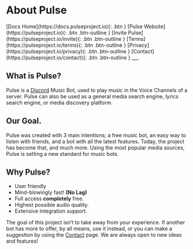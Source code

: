 # About Pulse

<span class="fs-6">
[Docs Home](https://docs.pulseproject.io){: .btn }
</span>
[Pulse Website](https://pulseproject.io){: .btn .btn-outline }
[Invite Pulse](https://pulseproject.io/invite){: .btn .btn-outline }
[Terms](https://pulseproject.io/terms){: .btn .btn-outline }
[Privacy](https://pulseproject.io/privacy){: .btn .btn-outline }
[Contact](https://pulseproject.io/contact){: .btn .btn-outline }
___

## What is Pulse?

Pulse is a [Discord](https://discord.com/) Music Bot, used to play music in the Voice Channels of a server. Pulse can also be used as a general media search engine, lyrics search engine, or media discovery platform.

## Our Goal.

Pulse was created with 3 main intentions; a free music bot, an easy way to listen with friends, and a bot with all the latest features. Today, the project has become that, and much more. Using the most popular media sources, Pulse is setting a new standard for music bots.

## Why Pulse?

 - User friendly
 - Mind-blowingly fast! <b>(No Lag)</b>
 - Full access <b>completely</b> free.
 - Highest possible audio quality.
 - Extensive integration support.
 
The goal of this project isn’t to take away from your experience. If another bot has more to offer, by all means, use it instead, or you can make a suggestion by using the [Contact](https://pulseproject.io/contact) page. We are always open to new ideas and features!
